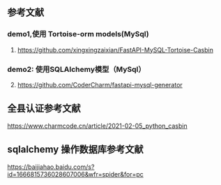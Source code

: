 ## 参考文献
### demo1,使用 Tortoise-orm models(MySql)
1. https://github.com/xingxingzaixian/FastAPI-MySQL-Tortoise-Casbin

### demo2: 使用SQLAlchemy模型（MySql）
2. https://github.com/CoderCharm/fastapi-mysql-generator

## 全县认证参考文献

https://www.charmcode.cn/article/2021-02-05_python_casbin

## sqlalchemy 操作数据库参考文献
https://baijiahao.baidu.com/s?id=1666815736028607006&wfr=spider&for=pc
